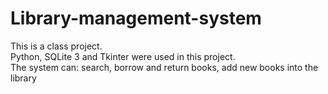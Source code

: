 # Library-management-system
This is a class project.  
Python, SQLite 3 and Tkinter were used in this project.  
The system can: 
    search, borrow and return books, 
    add new books into the library
